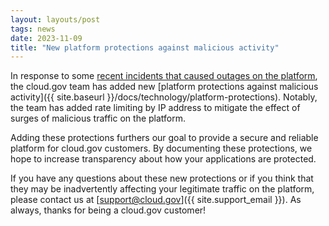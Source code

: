 ```yaml
---
layout: layouts/post
tags: news
date: 2023-11-09
title: "New platform protections against malicious activity"
---
```


In response to some [recent incidents that caused outages on the platform](https://cloudgov.statuspage.io/incidents/n212qfbrqg83), the cloud.gov team has added new [platform protections against malicious activity]({{ site.baseurl }}/docs/technology/platform-protections). Notably, the team has added rate limiting by IP address to mitigate the effect of surges of malicious traffic on the platform.

Adding these protections furthers our goal to provide a secure and reliable platform for cloud.gov customers. By documenting these protections, we hope to increase transparency about how your applications are protected.

If you have any questions about these new protections or if you think that they may be inadvertently affecting your legitimate traffic on the platform, please contact us at [support@cloud.gov]({{ site.support_email }}). As always, thanks for being a cloud.gov customer!
